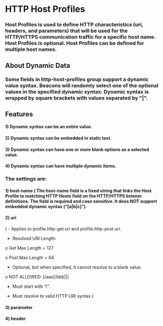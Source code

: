# HTTP Host Profiles

### Host Profiles is used to define HTTP characteristics (uri, headers, and parameters) that will be used for the HTTP/HTTPS communication traffic for a specific host name. Host Profiles is optional. Host Profiles can be defined for multiple host names.

## About Dynamic Data

### Some fields in http-host-profiles group support a dynamic value syntax. Beacons will randomly select one of the optional values in the specified dynamic syntax. Dynamic syntax is wrapped by square brackets with values separated by "|".

## Features

#### 1) Dynamic syntax can be an entire value.

#### 2) Dynamic syntax can be embedded in static text.

#### 3) Dynamic syntax can have one or more blank options as a selected value.

#### 4) Dynamic syntax can have multiple dynamic items.

### The settings are:

#### 1) host-name (  The host-name field is a fixed string that links the Host Profile to matching HTTP Hosts field on the HTTP/HTTPS listener definitions. The field is required and case sensitive. It does NOT support embedded dynamic syntax (“[a|b|c]”).

#### 2) uri 
( - Applies to profile.http-get.uri and profile.http-post.uri.

- Resolved URI Length:

o Get Max Length = 127

o Post Max Length = 64

- Optional, but when specified, it cannot resolve to a blank value.

o NOT ALLOWED: [/aaa|/bbb||]
- Must start with “/“.

- Must resolve to valid HTTP URI syntax.)



#### 3) parameter

#### 4) header
